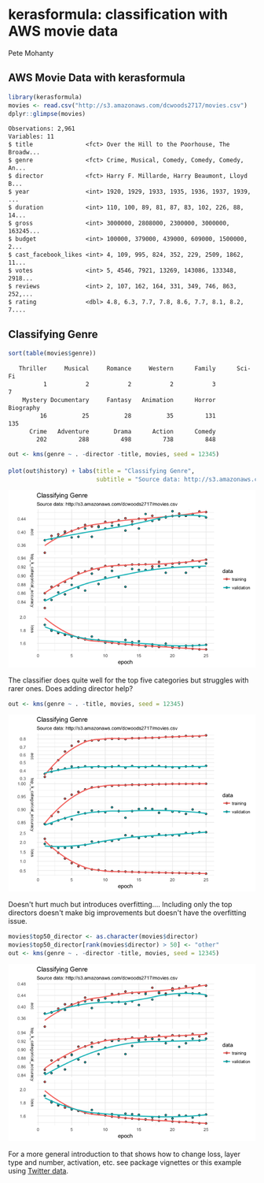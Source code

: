 kerasformula: classification with AWS movie data
================
Pete Mohanty

AWS Movie Data with kerasformula
--------------------------------

``` r
library(kerasformula)
movies <- read.csv("http://s3.amazonaws.com/dcwoods2717/movies.csv")
dplyr::glimpse(movies)
```

    Observations: 2,961
    Variables: 11
    $ title               <fct> Over the Hill to the Poorhouse, The Broadw...
    $ genre               <fct> Crime, Musical, Comedy, Comedy, Comedy, An...
    $ director            <fct> Harry F. Millarde, Harry Beaumont, Lloyd B...
    $ year                <int> 1920, 1929, 1933, 1935, 1936, 1937, 1939, ...
    $ duration            <int> 110, 100, 89, 81, 87, 83, 102, 226, 88, 14...
    $ gross               <int> 3000000, 2808000, 2300000, 3000000, 163245...
    $ budget              <int> 100000, 379000, 439000, 609000, 1500000, 2...
    $ cast_facebook_likes <int> 4, 109, 995, 824, 352, 229, 2509, 1862, 11...
    $ votes               <int> 5, 4546, 7921, 13269, 143086, 133348, 2918...
    $ reviews             <int> 2, 107, 162, 164, 331, 349, 746, 863, 252,...
    $ rating              <dbl> 4.8, 6.3, 7.7, 7.8, 8.6, 7.7, 8.1, 8.2, 7....

Classifying Genre
-----------------

``` r
sort(table(movies$genre))
```


       Thriller     Musical     Romance     Western      Family      Sci-Fi 
              1           2           2           2           3           7 
        Mystery Documentary     Fantasy   Animation      Horror   Biography 
             16          25          28          35         131         135 
          Crime   Adventure       Drama      Action      Comedy 
            202         288         498         738         848 

``` r
out <- kms(genre ~ . -director -title, movies, seed = 12345)

plot(out$history) + labs(title = "Classifying Genre", 
                         subtitle = "Source data: http://s3.amazonaws.com/dcwoods2717/movies.csv", y="") + theme_minimal()
```

![](kms_with_aws_movie_files/figure-markdown_github-ascii_identifiers/unnamed-chunk-3-1.png)

The classifier does quite well for the top five categories but struggles with rarer ones. Does adding director help?

``` r
out <- kms(genre ~ . -title, movies, seed = 12345)
```

![](kms_with_aws_movie_files/figure-markdown_github-ascii_identifiers/unnamed-chunk-5-1.png)

Doesn't hurt much but introduces overfitting.... Including only the top directors doesn't make big improvements but doesn't have the overfitting issue.

``` r
movies$top50_director <- as.character(movies$director)
movies$top50_director[rank(movies$director) > 50] <- "other"
out <- kms(genre ~ . -director -title, movies, seed = 12345)
```

![](kms_with_aws_movie_files/figure-markdown_github-ascii_identifiers/unnamed-chunk-7-1.png)

For a more general introduction to that shows how to change loss, layer type and number, activation, etc. see package vignettes or this example using [Twitter data](https://tensorflow.rstudio.com/blog/analyzing-rtweet-data-with-kerasformula.html).  